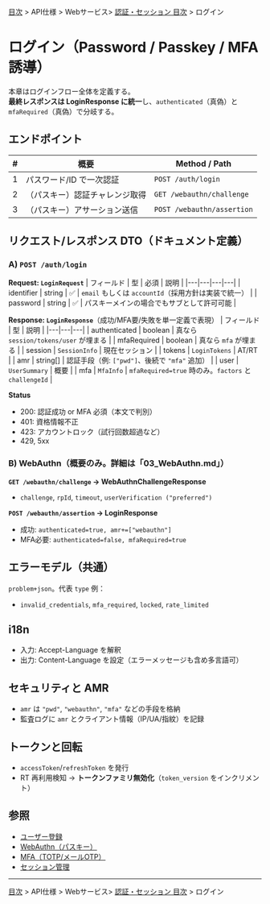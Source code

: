 [目次](../../../目次.md) > API仕様 > Webサービス> [認証・セッション 目次](目次.md) > ログイン

# ログイン（Password / Passkey / MFA誘導）

本章はログインフロー全体を定義する。  
**最終レスポンスは LoginResponse に統一**し、`authenticated`（真偽）と `mfaRequired`（真偽）で分岐する。

## エンドポイント

| # | 概要 | Method / Path |
|---|---|---|
| 1 | パスワード/ID で一次認証 | `POST /auth/login` |
| 2 | （パスキー）認証チャレンジ取得 | `GET /webauthn/challenge` |
| 3 | （パスキー）アサーション送信 | `POST /webauthn/assertion` |

## リクエスト/レスポンス DTO（ドキュメント定義）

### A) `POST /auth/login`

**Request: `LoginRequest`**
| フィールド | 型 | 必須 | 説明 |
|---|---|---|---|
| identifier | string | ✅ | `email` もしくは `accountId`（採用方針は実装で統一） |
| password | string | ✅ | パスキーメインの場合でもサブとして許可可能 |

**Response: `LoginResponse`**（成功/MFA要/失敗を単一定義で表現）
| フィールド | 型 | 説明 |
|---|---|---|
| authenticated | boolean | 真なら `session/tokens/user` が埋まる |
| mfaRequired | boolean | 真なら `mfa` が埋まる |
| session | `SessionInfo` | 現在セッション |
| tokens | `LoginTokens` | AT/RT |
| amr | string[] | 認証手段（例: `["pwd"]`、後続で `"mfa"` 追加） |
| user | `UserSummary` | 概要 |
| mfa | `MfaInfo` | `mfaRequired=true` 時のみ。`factors` と `challengeId` |

**Status**
- 200: 認証成功 or MFA 必須（本文で判別）
- 401: 資格情報不正
- 423: アカウントロック（試行回数超過など）
- 429, 5xx

### B) WebAuthn（概要のみ。詳細は「03_WebAuthn.md」）

**`GET /webauthn/challenge` → WebAuthnChallengeResponse**
- `challenge`, `rpId`, `timeout`, `userVerification ("preferred")`

**`POST /webauthn/assertion` → LoginResponse**
- 成功: `authenticated=true, amr+=["webauthn"]`
- MFA必要: `authenticated=false, mfaRequired=true`

## エラーモデル（共通）
`problem+json`。代表 `type` 例：
- `invalid_credentials`, `mfa_required`, `locked`, `rate_limited`

## i18n
- 入力: Accept-Language を解釈
- 出力: Content-Language を設定（エラーメッセージも含め多言語可）

## セキュリティと AMR
- `amr` は `"pwd"`, `"webauthn"`, `"mfa"` などの手段を格納
- 監査ログに `amr` とクライアント情報（IP/UA/指紋）を記録

## トークンと回転
- `accessToken`/`refreshToken` を発行
- RT 再利用検知 → **トークンファミリ無効化**（`token_version` をインクリメント）

## 参照
- [ユーザー登録](01_ユーザー登録.md)
- [WebAuthn（パスキー）](03_WebAuthn.md)
- [MFA（TOTP/メールOTP）](04_MFA.md)
- [セッション管理](05_セッション管理.md)

---
[目次](../../../目次.md) > API仕様 > Webサービス> [認証・セッション 目次](目次.md) > ログイン
